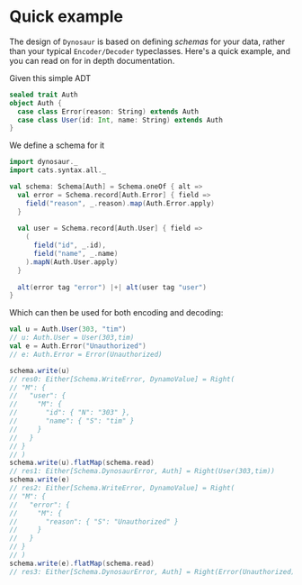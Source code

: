 # Quick example

The design of `Dynosaur` is based on defining _schemas_ for your data,
rather than your typical `Encoder/Decoder` typeclasses. Here's a quick
example, and you can read on for in depth documentation.

Given this simple ADT

```scala
sealed trait Auth
object Auth {
  case class Error(reason: String) extends Auth
  case class User(id: Int, name: String) extends Auth
}
```

We define a schema for it

```scala
import dynosaur._
import cats.syntax.all._

val schema: Schema[Auth] = Schema.oneOf { alt =>
  val error = Schema.record[Auth.Error] { field =>
    field("reason", _.reason).map(Auth.Error.apply)
  }
   
  val user = Schema.record[Auth.User] { field =>
    (
      field("id", _.id),
      field("name", _.name)
    ).mapN(Auth.User.apply)
  }
  
  alt(error tag "error") |+| alt(user tag "user") 
}
```

Which can then be used for both encoding and decoding:

```scala
val u = Auth.User(303, "tim")
// u: Auth.User = User(303,tim)
val e = Auth.Error("Unauthorized")
// e: Auth.Error = Error(Unauthorized)

schema.write(u)
// res0: Either[Schema.WriteError, DynamoValue] = Right(
// "M": {
//   "user": {
//     "M": {
//       "id": { "N": "303" },
//       "name": { "S": "tim" }
//     }
//   }
// }
// )
schema.write(u).flatMap(schema.read)
// res1: Either[Schema.DynosaurError, Auth] = Right(User(303,tim))
schema.write(e)
// res2: Either[Schema.WriteError, DynamoValue] = Right(
// "M": {
//   "error": {
//     "M": {
//       "reason": { "S": "Unauthorized" }
//     }
//   }
// }
// )
schema.write(e).flatMap(schema.read)
// res3: Either[Schema.DynosaurError, Auth] = Right(Error(Unauthorized))
```
